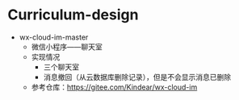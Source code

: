 # Curriculum-design
- wx-cloud-im-master
  - 微信小程序——聊天室
  - 实现情况
    - 三个聊天室
    - 消息撤回（从云数据库删除记录），但是不会显示消息已删除
  - 参考仓库：https://gitee.com/Kindear/wx-cloud-im
